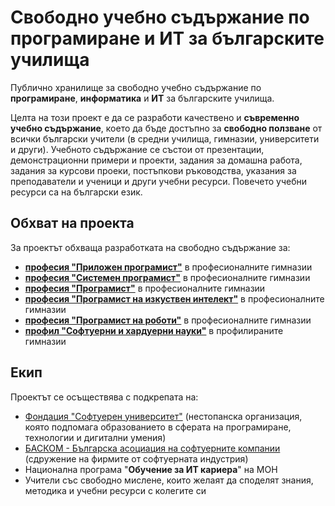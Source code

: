 # Свободно учебно съдържание по програмиране и ИТ за българските училища

Публично хранилище за свободно учебно съдържание по **програмиране**, **информатика** и **ИТ** за българските училища.

Целта на този проект е да се разработи качествено и **съвременно учебно съдържание**, което да бъде достъпно за **свободно ползване** от всички български учители (в средни училища, гимназии, университети и други). Учебното съдържание се състои от презентации, демонстрационни примери и проекти, задания за домашна работа, задания за курсови проеки, постъпкови ръководства, указания за преподаватели и ученици и други учебни ресурси. Повечето учебни ресурси са на български език.

## Обхват на проекта

За проектът обхваща разработката на свободно съдържание за:
 - [**професия "Приложен програмист"**](https://github.com/BG-IT-Edu/School-Programming/tree/main/Courses/Applied-Programmer) в професионалните гимназии
 - [**професия "Системен програмист"**](https://github.com/BG-IT-Edu/School-Programming/tree/main/Courses/System-Programmer) в професионалните гимназии
 - [**професия "Програмист"**](https://github.com/BG-IT-Edu/School-Programming/tree/main/Courses/Programmer) в професионалните гимназии
 - [**професия "Програмист на изкуствен интелект"**](https://github.com/BG-IT-Edu/School-Programming/tree/main/Courses/AI-Programmer) в професионалните гимназии
 - [**професия "Програмист на роботи"**](https://github.com/BG-IT-Edu/School-Programming/tree/main/Courses/Robotics-and-IoT-Programmer) в професионалните гимназии
 - [**профил "Софтуерни и хардуерни науки"**](https://github.com/BG-IT-Edu/School-Programming/tree/main/Courses/Software-Sciences) в профилираните гимназии
 
## Екип
 
Проектът се осъществява с подкрепата на:
 - [Фондация "Софтуерен университет"](https://softuni.foundation) (нестопанска организация, която подпомага образованието в сферата на програмиране, технологии и дигитални умения)
 - [БАСКОМ - Българска асоциация на софтуерните компании](https://www.basscom.org) (сдружение на фирмите от софтуерната индустрия)
 - Национална програма "**Обучение за ИТ кариера**" на МОН
 - Учители със свободно мислене, които желаят да споделят знания, методика и учебни ресурси с колегите си
